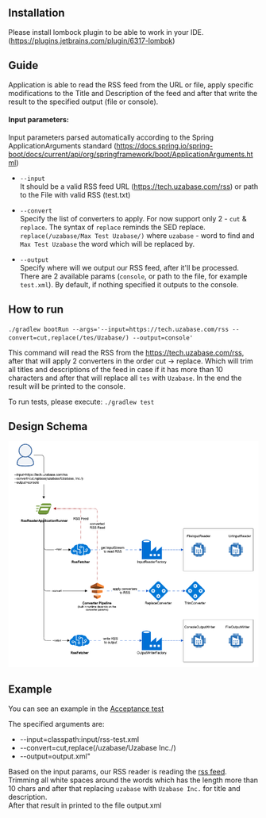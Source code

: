 ## Installation
Please install lombock plugin to be able to work in your IDE. (https://plugins.jetbrains.com/plugin/6317-lombok)

## Guide
Application is able to read the RSS feed from the URL or file, apply specific modifications to the Title and Description
of the feed and after that write the result to the specified output (file or console).

#### Input parameters:  
Input parameters parsed automatically according to the Spring ApplicationArguments standard (https://docs.spring.io/spring-boot/docs/current/api/org/springframework/boot/ApplicationArguments.html)  
 
- `--input`  
 It should be a valid RSS feed URL (https://tech.uzabase.com/rss) or path to the File with valid RSS (test.txt)

- `--convert`  
Specify the list of converters to apply. For now support only 2 - `cut` & `replace`.
The syntax of `replace` reminds the SED replace.  
`replace(/uzabase/Max Test Uzabase/)` where `uzabase` - word to find and `Max Test Uzabase`  the word which will be replaced by.

- `--output`  
Specify where will we output our RSS feed, after it'll be processed.
There are 2 available params (`console`, or path to the file, for example `test.xml`).
By default, if nothing specified it outputs to the console.

## How to run
`./gradlew bootRun --args='--input=https://tech.uzabase.com/rss --convert=cut,replace(/tes/Uzabase/) --output=console'`  
  
This command will read the RSS from the https://tech.uzabase.com/rss, after that will apply 
2 converters in the order cut -> replace. Which will trim all titles and descriptions of 
the feed in case if it has more than 10 characters and after that will replace all `tes` 
with `Uzabase`. In the end the result will be printed to the console.

To run tests, please execute:
`./gradlew test`

## Design Schema
![rss-reader-design-schema](./rss-reader-design-schema.png)


## Example
You can see an example in the [Acceptance test](./src/test/groovy/com/uzabase/rssreader/AcceptanceSpec.groovy)

The specified arguments are: 
- --input=classpath:input/rss-test.xml
- --convert=cut,replace(/uzabase/Uzabase Inc./)
- --output=output.xml"

Based on the input params, our RSS reader is reading the [rss feed](./src/test/resources/input/rss-test.xml).  
Trimming all white spaces around the words which has the length more than 10 chars and after that replacing `uzabase` with `Uzabase Inc.` for title and description.  
After that result in printed to the file output.xml